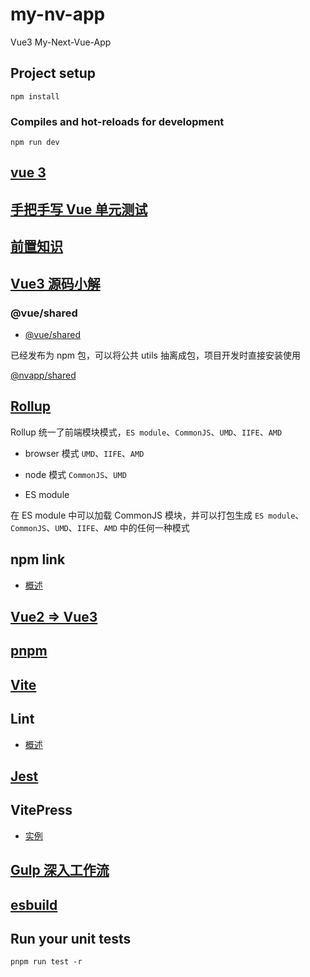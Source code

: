 # my-nv-app

Vue3 My-Next-Vue-App

## Project setup

```
npm install
```

### Compiles and hot-reloads for development

```
npm run dev
```

## [vue 3](./docs/vue3/overview.md)

## [手把手写 Vue 单元测试](./docs/test-unit/test-unit.md)

## [前置知识](./package/start/docs/start.md)

## [Vue3 源码小解](./package/vue-back/vue-back.md)

### @vue/shared

- [@vue/shared](./package/shared/docs/overview.md)

已经发布为 npm 包，可以将公共 utils 抽离成包，项目开发时直接安装使用

[@nvapp/shared](https://www.npmjs.com/package/@nvapp/shared)

## [Rollup](./package/start-roll/docs/start-roll.md)

Rollup 统一了前端模块模式，`ES module`、`CommonJS`、`UMD`、`IIFE`、`AMD`

- browser 模式 `UMD`、`IIFE`、`AMD`

- node 模式 `CommonJS`、`UMD`

- ES module

在 ES module 中可以加载 CommonJS 模块，并可以打包生成 `ES module`、`CommonJS`、`UMD`、`IIFE`、`AMD` 中的任何一种模式

## npm link

- [概述](./package/shared-use/docs/link.md)

## [Vue2 => Vue3](./docs/v2to3/v2to3.md)

## [pnpm](./docs/pnpm/pnpm.md)

## [Vite](./docs/vite/vite.md)

## Lint

- [概述](./docs/lint/overview.md)

## [Jest](./docs/jest/jest.md)

## VitePress

- [实例](./package/press)

## [Gulp 深入工作流](./package/start-gulp/docs/overview.md)

## [esbuild](./package/start-esbuild/docs/overview.md)

## Run your unit tests

```
pnpm run test -r
```
